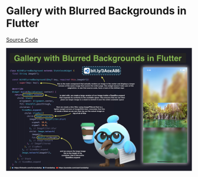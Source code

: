 # Gallery with Blurred Backgrounds in Flutter

[Source Code](gallery-with-blurred-backgrounds-in-flutter.dart)

![](gallery-with-blurred-backgrounds-in-flutter.jpg)
